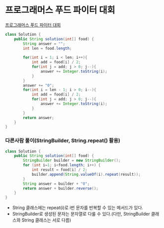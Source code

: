 # 프로그래머스 푸드 파이터 대회
[프로그래머스 푸드 파이터 대회](https://school.programmers.co.kr/learn/courses/30/lessons/134240)
```java
class Solution {
    public String solution(int[] food) {
        String answer = "";
        int len = food.length;
        
        for(int i = 1; i < len; i++){
            int add = food[i] / 2;
            for(int j = add; j > 0; j--){
                answer += Integer.toString(i);
            }
        }
        answer += "0";
        for(int i = len - 1; i > 0; i--){
            int add = food[i] / 2;
            for(int j = add; j > 0; j--){
                answer += Integer.toString(i);
            }
        }
        return answer;
    }
}
```
### 다른사람 풀이(StringBuilder, String.repeat() 활용)
```java
class Solution {
    public String solution(int[] food) {
        StringBuilder builder = new StringBuilder();
        for (int i=1; i<food.length; i++) {
            int result = food[i] / 2;
            builder.append(String.valueOf(i).repeat(result));
        }
        String answer = builder + "0";
        return answer + builder.reverse();
    }
}
```
* String 클래스에는 repeat(i)로 i번 문자를 반복할 수 있는 메서드가 있다.
* StringBuilder로 생성된 문자는 문자열로 다룰 수 있다.(다만, StringBuilder 클래스와 String 클래스는 서로 다름)